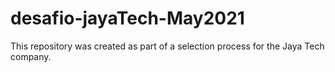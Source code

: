 # desafio-jayaTech-May2021
This repository was created as part of a selection process for the Jaya Tech company.
